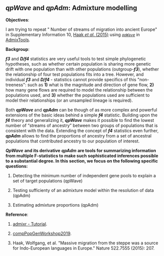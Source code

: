 ##  *qpWave* and *qpAdm*: Admixture modelling


**Objectives**:

I am trying to repeat " Number of streams of migration into ancient Europe" in Supplementary Information 10, [Haak *et al*. (2015)](https://www.nature.com/articles/nature14317) using [*```qpWave```*](https://github.com/DReichLab/AdmixTools/blob/master/README.QpWave) in [AdmixTools](https://github.com/DReichLab/AdmixTools).

**Backgroup**:

***f3*** and ***D/f4*** statistics are very useful tools to test simple phylogenetic hypotheses, such as whether certain population is sharing more genetic drift with one population than with other populations (outgroup-***f3***), whether the relationship of four test populations fits into a tree. However, and individual ***f3*** and ***D/f4*** - statistics cannot provide specifics of this "non-treeness": such as **1)** what is the magnitude and direction of gene flow, **2)** how many gene flows are required to model the relationship between the populations used, and **3)** whether the populations used are sufficient to model their relationships (or an unsampled lineage is required).

Both ***qpWave*** and ***qpAdm*** can be though of as more complex and powerful extensions of the basic ideas behind a simple ***f4*** statistic. Building upon the ***f4*** theory and generalizing it, ***qpWave*** makes it possible to find the lowest number of “streams of ancestry” between two groups of populations that is consistent with the data. Extending the concept of ***f4*** statistics even further, ***qpAdm*** allows to find the proportions of ancestry from a set of ancestral populations that contributed ancestry to our population of interest.

***QpWave*** **and its derivative** ***qpAdm*** **are tools for summarizing information from multiple F-statistics to make such sophisticated inferences possible to a substantial degree. In this section, we focus on the following specific questions:**

1. Detecting the minimum number of independent gene pools to explain a set of target populations (qpWave)

2. Testing sufficienty of an admixture model within the resolution of data (qpAdm)

3. Estimating admixture proportions (qpAdm)
























**Reference**:

1. [admixr - Tutorial](https://bodkan.net/admixr/articles/tutorial.html#qpwave-and-qpadm).

2. [compPopGenWorkshop2019](https://github.com/stschiff/compPopGenWorkshop2019_docs/blob/master/contents/05_qpwave_qpadm/qpwave_qpadm.rst).

3. Haak, Wolfgang, et al. "Massive migration from the steppe was a source for Indo-European languages in Europe." Nature 522.7555 (2015): 207.

